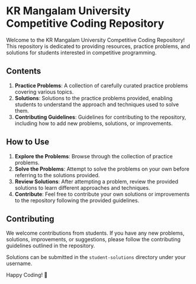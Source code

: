 # KR Mangalam University Competitive Coding Repository

Welcome to the KR Mangalam University Competitive Coding Repository! This repository is dedicated to providing resources, practice problems, and solutions for students interested in competitive programming.

## Contents

1. **Practice Problems**: A collection of carefully curated practice problems covering various topics.
2. **Solutions**: Solutions to the practice problems provided, enabling students to understand the approach and techniques used to solve them.
5. **Contributing Guidelines**: Guidelines for contributing to the repository, including how to add new problems, solutions, or improvements.

## How to Use

1. **Explore the Problems**: Browse through the collection of practice problems.
2. **Solve the Problems**: Attempt to solve the problems on your own before referring to the solutions provided.
3. **Review Solutions**: After attempting a problem, review the provided solutions to learn different approaches and techniques.
4. **Contribute**: Feel free to contribute your own solutions or improvements to the repository following the provided guidelines.

## Contributing

We welcome contributions from students. If you have any new problems, solutions, improvements, or suggestions, please follow the contributing guidelines outlined in the repository.

Solutions can be submitted in the `student-solutions` directory under your username.

Happy Coding! 🚀
